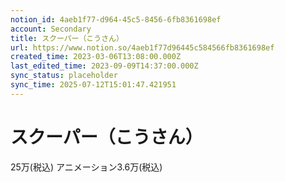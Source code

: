 ```yaml
---
notion_id: 4aeb1f77-d964-45c5-8456-6fb8361698ef
account: Secondary
title: スクーパー（こうさん）
url: https://www.notion.so/4aeb1f77d96445c584566fb8361698ef
created_time: 2023-03-06T13:08:00.000Z
last_edited_time: 2023-09-09T14:37:00.000Z
sync_status: placeholder
sync_time: 2025-07-12T15:01:47.421951
---
```

# スクーパー（こうさん）

25万(税込)
アニメーション3.6万(税込)